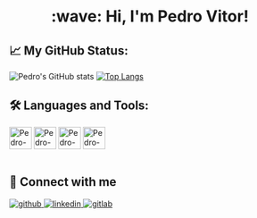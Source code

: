 <h1 align="center">:wave: Hi, I'm Pedro Vitor!</h1>

## :chart_with_upwards_trend: My GitHub Status:
![Pedro's GitHub stats](https://github-readme-stats.vercel.app/api?username=pedruuv&show_icons=true&theme=monokai)
[![Top Langs](https://github-readme-stats.vercel.app/api/top-langs/?username=pedruuv&layout=compact&theme=monokai)](https://github.com/pedruuv/github-readme-stats)

 ## :hammer_and_wrench: Languages and Tools:
<div style="display: inline_block">
 <img align="center" alt="Pedro-java" height="40" width="40" src="https://cdn.jsdelivr.net/gh/devicons/devicon/icons/java/java-plain.svg">
  <img align="center" alt="Pedro-go" height="40" width="40" src="https://cdn.jsdelivr.net/gh/devicons/devicon/icons/go/go-original-wordmark.svg">
   <img align="center" alt="Pedro-postgreSQL" height="40" width="40" src="https://cdn.jsdelivr.net/gh/devicons/devicon/icons/postgresql/postgresql-original.svg">
  <img align="center" alt="Pedro-Git" height="40" width="40" src="https://cdn.jsdelivr.net/gh/devicons/devicon/icons/git/git-original.svg">
       
</div><br>

## :speech_balloon: Connect with me  
<div>
<a href="https://github.com/pedruuv" target="_blank">
<img src=https://img.shields.io/badge/github-%2324292e.svg?&style=for-the-badge&logo=github&logoColor=white alt=github style="margin-bottom: 5px;" />
</a>
<a href="https://linkedin.com/in/pedro-vitor-967432265" target="_blank">
<img src=https://img.shields.io/badge/linkedin-%231E77B5.svg?&style=for-the-badge&logo=linkedin&logoColor=white alt=linkedin style="margin-bottom: 5px;" />
</a>
<a href="https://gitlab.com/pedruuv" target="_blank">
<img src=https://img.shields.io/badge/gitlab-330F63.svg?&style=for-the-badge&logo=gitlab&logoColor=white alt=gitlab style="margin-bottom: 5px;" />
</a>  
</div>  
<br/>  

  
  

